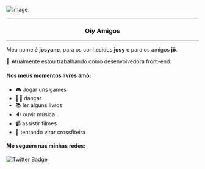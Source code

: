 ![image](https://res.cloudinary.com/jsantos/image/upload/v1602905467/josy_zpnela.png)
 

<hr/>
<h3 align="center">Oiy Amigos</h3>
<hr/>

Meu nome é **josyane**, para os conhecidos **josy** e para os amigos **jô**. 

 :wedding: Atualmente estou trabalhando como desenvolvedora front-end.

#### **Nos meus momentos livres amô:**
- :video_game: Jogar uns games 
- :ok_woman: dançar
- :books: ler alguns livros
- :sound: ouvir música 
- :video_camera: assistir filmes
- :runner: tentando virar crossfiteira


#### Me seguem nas minhas redes: 

[![Twitter Badge](https://img.shields.io/badge/-Twitter-1ca0f1?style=flat-square&labelColor=1ca0f1&logo=twitter&logoColor=white&link=https://twitter.com/josyscript)](https://twitter.com/josyscript)



<!--
**jtartarini/jtartarini** is a ✨ _special_ ✨ repository because its `README.md` (this file) appears on your GitHub profile.

[![Linkedin Badge](https://img.shields.io/badge/-LinkedIn-blue?style=flat-square&logo=Linkedin&logoColor=white&link=https://www.linkedin.com/in/josyanetartarini)](https://www.linkedin.com/in/josyanetartarini)

Here are some ideas to get you started:

- 🔭 I’m currently working on ...
- 🌱 I’m currently learning ...
- 👯 I’m looking to collaborate on ...
- 🤔 I’m looking for help with ...
- 💬 Ask me about ...
- 📫 How to reach me: ...
- 😄 Pronouns: ...
- ⚡ Fun fact: ...
-->

